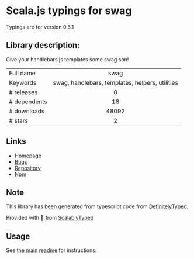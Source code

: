 
# Scala.js typings for swag

Typings are for version 0.6.1

## Library description:
Give your handlebars.js templates some swag son!

|                    |                 |
| ------------------ | :-------------: |
| Full name          | swag |
| Keywords           | swag, handlebars, templates, helpers, utilities |
| # releases         | 0 |
| # dependents       | 18 |
| # downloads        | 48092 |
| # stars            | 2 |

## Links
- [Homepage](https://github.com/elving/swag)
- [Bugs](https://github.com/elving/swag/issues)
- [Repository](https://github.com/elving/swag)
- [Npm](https://www.npmjs.com/package/swag)
    


## Note
This library has been generated from typescript code from [DefinitelyTyped](https://definitelytyped.org).

Provided with :purple_heart: from [ScalablyTyped](https://github.com/oyvindberg/ScalablyTyped)

## Usage
See [the main readme](../../readme.md) for instructions.


